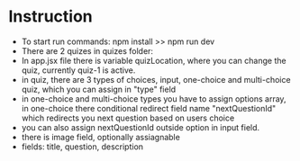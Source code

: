 # Instruction

- To start run commands: npm install >> npm run dev
- There are 2 quizes in quizes folder:
- In app.jsx file there is variable quizLocation, where you can change the quiz, currently quiz-1 is active.
- in quiz, there are 3 types of choices, input, one-choice and multi-choice quiz, which you can assign in "type" field
- in one-choice and multi-choice types you have to assign options array, in one-choice there conditional redirect field name "nextQuestionId" which redirects you next question based on users choice
- you can also assign nextQuestionId outside option in input field.
- there is image field, optionally assiagnable
- fields: title, question, description
